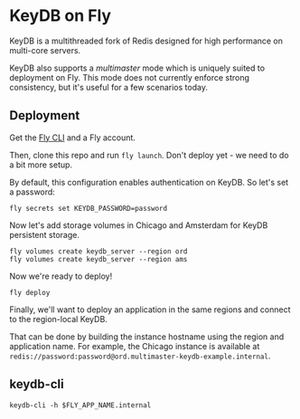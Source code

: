 # KeyDB on Fly

KeyDB is a multithreaded fork of Redis designed for high performance on multi-core servers.

KeyDB also supports a _multimaster_ mode which is uniquely suited to deployment on Fly. This mode
does not currently enforce strong consistency, but it's useful for a few scenarios today.

## Deployment

Get the [Fly CLI](https://fly.io/blog/last-mile-redis/) and a Fly account.

Then, clone this repo and run `fly launch`. Don't deploy yet - we need to do a bit more setup.

By default, this configuration enables authentication on KeyDB. So let's set a password:

```
fly secrets set KEYDB_PASSWORD=password
```

Now let's add storage volumes in Chicago and Amsterdam for KeyDB persistent storage.

```
fly volumes create keydb_server --region ord
fly volumes create keydb_server --region ams
```

Now we're ready to deploy!

```
fly deploy
```

Finally, we'll want to deploy an application in the same regions and connect to the region-local KeyDB.

That can be done by building the instance hostname using the region and application name. For example,
the Chicago instance is available at `redis://password:password@ord.multimaster-keydb-example.internal`.

## keydb-cli

```
keydb-cli -h $FLY_APP_NAME.internal
```
